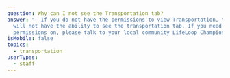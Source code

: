 ```yaml
---
question: Why can I not see the Transportation tab?
answer: "- If you do not have the permissions to view Transportation, then you
  will not have the ability to see the transportation tab. If you need this
  permissions on, please talk to your local community LifeLoop Champion. "
isMobile: false
topics:
  - transportation
userTypes:
  - staff
---
```


